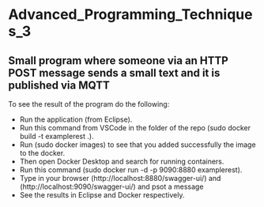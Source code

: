 # Advanced_Programming_Techniques_3
## Small program where someone via an HTTP POST message sends a small text and it is published via MQTT

To see the result of the program do the following:
- Run the application (from Eclipse).
- Run this command from VSCode in the folder of the repo (sudo docker build -t examplerest .).
- Run (sudo docker images) to see that you added successfully the image to the docker.
- Then open Docker Desktop and search for running containers.
- Run this command (sudo docker run -d -p 9090:8880 examplerest).
- Type in your browser (http://localhost:8880/swagger-ui/) and (http://localhost:9090/swagger-ui/) and psot a message
- See the results in Eclipse and Docker respectively.
